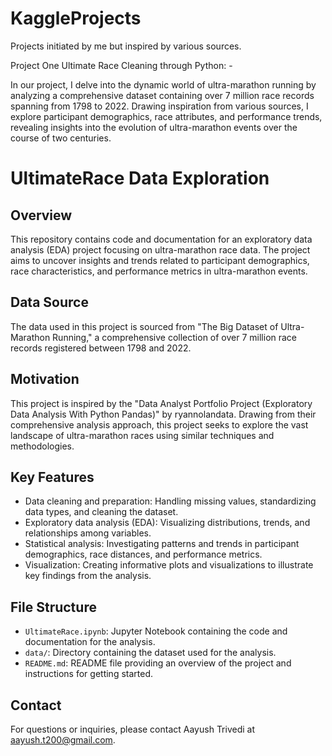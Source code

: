 # KaggleProjects
Projects initiated by me but inspired by various sources.


Project One Ultimate Race Cleaning through Python: -

  In our project, I delve into the dynamic world of ultra-marathon running by analyzing a comprehensive dataset containing over 7 million race records spanning from 1798 to 2022. 
  Drawing inspiration from various sources, I explore participant demographics, race attributes, and performance trends, 
  revealing insights into the evolution of ultra-marathon events over the course of two centuries.

# UltimateRace Data Exploration

## Overview
This repository contains code and documentation for an exploratory data analysis (EDA) project focusing on ultra-marathon race data. The project aims to uncover insights and trends related to participant demographics, race characteristics, and performance metrics in ultra-marathon events.

## Data Source
The data used in this project is sourced from "The Big Dataset of Ultra-Marathon Running," a comprehensive collection of over 7 million race records registered between 1798 and 2022.

## Motivation
This project is inspired by the "Data Analyst Portfolio Project (Exploratory Data Analysis With Python Pandas)" by ryannolandata. Drawing from their comprehensive analysis approach, this project seeks to explore the vast landscape of ultra-marathon races using similar techniques and methodologies.

## Key Features
- Data cleaning and preparation: Handling missing values, standardizing data types, and cleaning the dataset.
- Exploratory data analysis (EDA): Visualizing distributions, trends, and relationships among variables.
- Statistical analysis: Investigating patterns and trends in participant demographics, race distances, and performance metrics.
- Visualization: Creating informative plots and visualizations to illustrate key findings from the analysis.

## File Structure
- `UltimateRace.ipynb`: Jupyter Notebook containing the code and documentation for the analysis.
- `data/`: Directory containing the dataset used for the analysis.
- `README.md`: README file providing an overview of the project and instructions for getting started.

## Contact
For questions or inquiries, please contact Aayush Trivedi at aayush.t200@gmail.com.
